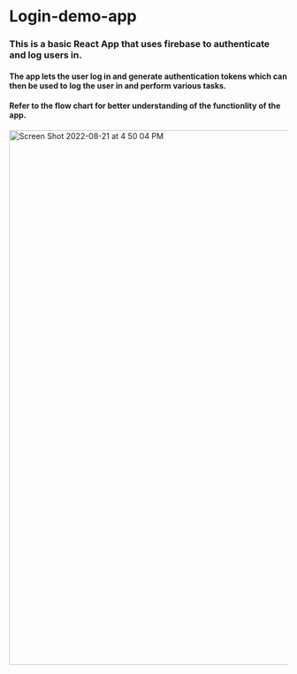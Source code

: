 # Login-demo-app

### This is a basic React App that uses firebase to authenticate and log users in. 
#### The app lets the user log in and generate authentication tokens which can then be used to log the user in and perform various tasks. 
#### Refer to the flow chart for better understanding of the functionlity of the app.
<img width="966" alt="Screen Shot 2022-08-21 at 4 50 04 PM" src="https://user-images.githubusercontent.com/101131891/185810392-5f6f1236-1f38-46e8-b39e-7f9395030137.png">
